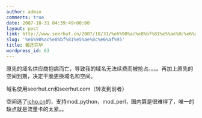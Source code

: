 ```yaml
---
author: admin
comments: true
date: 2007-10-31 04:39:49+00:00
layout: post
link: http://www.seerhut.cn/2007/10/31/%e6%90%ac%e8%bf%81%e5%ae%8c%e6%af%95/
slug: '%e6%90%ac%e8%bf%81%e5%ae%8c%e6%af%95'
title: 搬迁完毕
wordpress_id: 63
---
```


原先的域名供应商抱病而亡，导致我的域名无法续费而被抢占。。。。再加上原先的空间到期，决定干脆更换域名和空间。

域名使用seerhut.cn和seerhut.com（转发到前者）

空间选了[icho.cn](http://www.icho.cn)的，支持mod_python，mod_perl，国内算是很难得了，唯一的缺点就是流量卡的太紧。。
